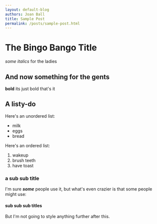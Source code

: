 ```yaml
---
layout: default-blog
authors: Joan Ball
title: Sample Post
permalink: /posts/sample-post.html
---
```


# The Bingo Bango Title

*some italics* for the ladies

## And now something for the gents

**bold** its just bold that's it

## A listy-do

Here's an unordered list:
- milk
- eggs
- bread

Here's an ordered list:
1. wakeup
2. brush teeth
3. have toast

### a sub sub title

I'm sure **_some_** people use it, but what's even crazier is that some people might use:

#### sub sub sub titles

But I'm not going to style anything further after this.
